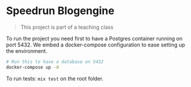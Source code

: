 # Speedrun Blogengine

> This project is part of a teaching class

To run the project you need first to have a Postgres container running on port 5432. We embed a docker-compose configuration to ease setting up the environment.

``` sh
# Run this to have a database on 5432
docker-compose up -d
```

To run tests: `mix test` on the root folder. 

